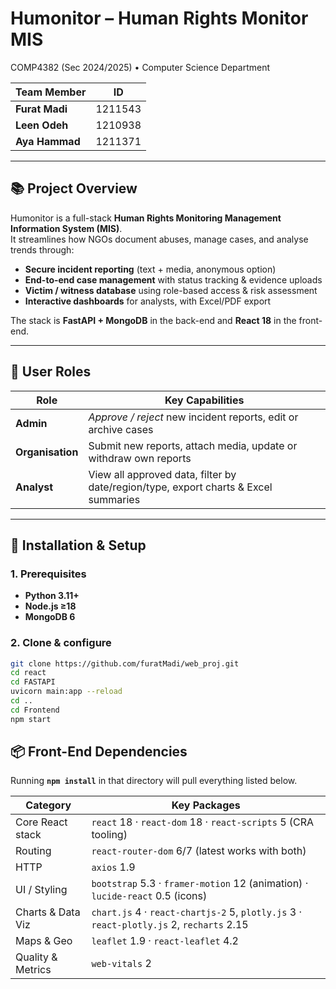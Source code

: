 # Humonitor – Human Rights Monitor MIS  
COMP4382 (Sec 2024/2025) • Computer Science Department

| Team Member | ID       |
|-------------|----------|
| **Furat Madi** | 1211543 |
| **Leen Odeh**  | 1210938 |
| **Aya Hammad** | 1211371 |

---

## 📚 Project Overview
Humonitor is a full-stack **Human Rights Monitoring Management Information System (MIS)**.  
It streamlines how NGOs document abuses, manage cases, and analyse trends through:

* **Secure incident reporting** (text + media, anonymous option)  
* **End-to-end case management** with status tracking & evidence uploads  
* **Victim / witness database** using role-based access & risk assessment  
* **Interactive dashboards** for analysts, with Excel/PDF export

The stack is **FastAPI + MongoDB** in the back-end and **React 18** in the front-end.

---

## 👥 User Roles

| Role        | Key Capabilities |
|-------------|------------------|
| **Admin**   | *Approve / reject* new incident reports, edit or archive cases |
| **Organisation** | Submit new reports, attach media, update or withdraw own reports |
| **Analyst** | View all approved data, filter by date/region/type, export charts & Excel summaries |

---

## 🔧 Installation & Setup

### 1. Prerequisites
* **Python 3.11+**     
* **Node.js ≥18**       
* **MongoDB 6** 

### 2. Clone & configure
```bash
git clone https://github.com/furatMadi/web_proj.git
cd react
cd FASTAPI
uvicorn main:app --reload
cd ..
cd Frontend
npm start
```
## 📦 Front-End Dependencies
Running **`npm install`** in that directory will pull everything listed below.

| Category | Key Packages |
|----------|--------------|
| Core React stack | `react` 18 · `react-dom` 18 · `react-scripts` 5 (CRA tooling) |
| Routing | `react-router-dom` 6/7 (latest works with both) |
| HTTP | `axios` 1.9 |
| UI / Styling | `bootstrap` 5.3 · `framer-motion` 12 (animation) · `lucide-react` 0.5 (icons) |
| Charts & Data Viz | `chart.js` 4 · `react-chartjs-2` 5, `plotly.js` 3 · `react-plotly.js` 2, `recharts` 2.15 |
| Maps & Geo | `leaflet` 1.9 · `react-leaflet` 4.2 |
| Quality & Metrics | `web-vitals` 2 |

